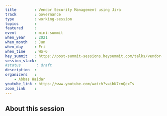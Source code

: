 ```yaml
---
title        : Vendor Security Management using Jira
track        : Governance
type         : working-session
topics       :
featured     :
event        : mini-summit
when_year    : 2021
when_month   : Jun
when_day     : Fri
when_time    : WS-6
hey_summit   : https://post-summit-sessions.heysummit.com/talks/vendor-security-management-using-jira/
session_slack:
#status       : draft
description  :
organizers   :
    - Abbas Haidar
youtube_link : https://www.youtube.com/watch?v=ibK7cnQexTs
zoom_link    :  
---
```


## About this session
